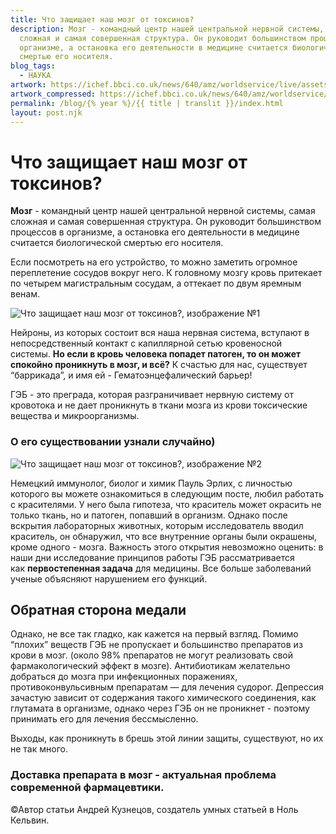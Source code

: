 ```yaml
---
title: Что защищает наш мозг от токсинов?
description: Мозг - командный центр нашей центральной нервной системы, самая
  сложная и самая совершенная структура. Он руководит большинством процессов в
  организме, а остановка его деятельности в медицине считается биологической
  смертью его носителя.
blog_tags:
  - НАУКА
artwork: https://ichef.bbci.co.uk/news/640/amz/worldservice/live/assets/images/2015/01/12/150112153655_brains_human_brains_624x351_thinkstock.jpg
artwork_compressed: https://ichef.bbci.co.uk/news/640/amz/worldservice/live/assets/images/2015/01/12/150112153655_brains_human_brains_624x351_thinkstock.jpg
permalink: /blog/{% year %}/{{ title | translit }}/index.html
layout: post.njk
---
```

# Что защищает наш мозг от токсинов?

**Мозг** - командный центр нашей центральной нервной системы, самая сложная и самая совершенная структура. Он руководит большинством процессов в организме, а остановка его деятельности в медицине считается биологической смертью его носителя.

Если посмотреть на его устройство, то можно заметить огромное переплетение сосудов вокруг него. К головному мозгу кровь притекает по четырем магистральным сосудам, а оттекает по двум яремным венам.

![Что защищает наш мозг от токсинов?, изображение №1](https://sun9-86.userapi.com/impg/ZIhot9-0a6z2pHedhqGnON8Y0S-NmTIsksz1ow/_Visi0f-oFg.jpg?size=2240x1200&quality=96&sign=1fd6aaba4336321bd35f0fba3e78902f&type=album)

Нейроны, из которых состоит вся наша нервная система, вступают в непосредственный контакт с капиллярной сетью кровеносной системы. **Но если в кровь человека попадет патоген, то он может спокойно проникнуть в мозг, и всё?** К счастью для нас, существует “баррикада”, и имя ей - Гематоэнцефалический барьер!

ГЭБ - это преграда, которая разграничивает нервную систему от кровотока и не дает проникнуть в ткани мозга из крови токсические вещества и микроорганизмы.

### О его существовании узнали случайно)

![Что защищает наш мозг от токсинов?, изображение №2](https://sun9-25.userapi.com/impg/UA8M622gGJbKyskIqiM9ez9noN4wezxOojXikQ/WH5BeaQon8U.jpg?size=2560x1980&quality=96&sign=d0b382f1f52d526cfea412ac8dd7bb53&type=album)

Немецкий иммунолог, биолог и химик Пауль Эрлих, с личностью которого вы можете ознакомиться в следующим посте, любил работать с красителями. У него была гипотеза, что краситель может окрасить не только ткань, но и патоген, попавший в организм. Однако после вскрытия лабораторных животных, которым исследователь вводил краситель, он обнаружил, что все внутренние органы были окрашены, кроме одного - мозга. Важность этого открытия невозможно оценить: в наши дни исследование принципов работы ГЭБ рассматривается как **первостепенная задача** для медицины. Все больше заболеваний ученые объясняют нарушением его функций.

## Обратная сторона медали

Однако, не все так гладко, как кажется на первый взгляд. Помимо “плохих” веществ ГЭБ не пропускает и большинство препаратов из крови в мозг. (около 98% препаратов не могут реализовать свой фармакологический эффект в мозге). Антибиотикам желательно добраться до мозга при инфекционных поражениях, противоконвульсивным препаратам — для лечения судорог. Депрессия зачастую зависит от содержания такого химического соединения, как глутамата в организме, однако через ГЭБ он не проникнет - поэтому принимать его для лечения бессмысленно.

Выходы, как проникнуть в брешь этой линии защиты, существуют, но их не так много.

### Доставка препарата в мозг - актуальная проблема современной фармацевтики.

[](https://unicode-table.com/ru/00A9/#:~:text=%D0%A1%D0%B8%D0%BC%D0%B2%D0%BE%D0%BB%20%D0%BA%D0%BE%D0%BF%D0%B8%D1%80%D0%B0%D0%B9%D1%82%20%D0%BF%D0%B5%D1%87%D0%B0%D1%82%D0%B0%D0%B5%D1%82%D1%81%D1%8F%20%D0%BD%D0%B0%20%D0%BA%D0%BB%D0%B0%D0%B2%D0%B8%D0%B0%D1%82%D1%83%D1%80%D0%B5,%D0%B5%D0%B3%D0%BE%20%E2%80%94%20%D0%B7%D0%BD%D0%B0%D0%BA%20%D0%BE%D1%85%D1%80%D0%B0%D0%BD%D1%8B%20%D0%B0%D0%B2%D1%82%D0%BE%D1%80%D1%81%D0%BA%D0%BE%D0%B3%D0%BE%20%D0%BF%D1%80%D0%B0%D0%B2%D0%B0.)©Автор статьи Андрей Кузнецов, создатель умных статьей в Ноль Кельвин.